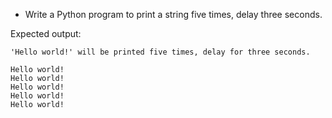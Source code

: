* Write a Python program to print a string five times, delay three seconds.

Expected output:

```
'Hello world!' will be printed five times, delay for three seconds.

Hello world!
Hello world!
Hello world!
Hello world!
Hello world!

```